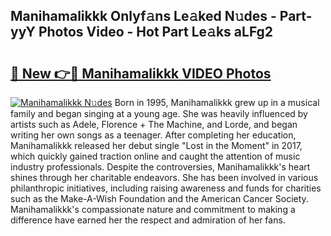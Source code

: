 ## Manihamalikkk Onlyf𝚊ns Le𝚊ked N𝚞des - Part-yyY Photos Video - Hot Part Le𝚊ks aLFg2

# <h2><a href="http://ab80988.deff.icu/?id=Manihamalikkk">🔗 New 👉🔴 Manihamalikkk VIDEO Photos</a></h2>

[![Manihamalikkk N𝚞des](https://i.imgur.com/rIISA9y.gif)](http://ab80988.deff.icu/?id=Manihamalikkk)
Born in 1995, Manihamalikkk grew up in a musical family and began singing at a young age. She was heavily influenced by artists such as Adele, Florence + The Machine, and Lorde, and began writing her own songs as a teenager. After completing her education, Manihamalikkk released her debut single "Lost in the Moment" in 2017, which quickly gained traction online and caught the attention of music industry professionals. Despite the controversies, Manihamalikkk's heart shines through her charitable endeavors. She has been involved in various philanthropic initiatives, including raising awareness and funds for charities such as the Make-A-Wish Foundation and the American Cancer Society. Manihamalikkk's compassionate nature and commitment to making a difference have earned her the respect and admiration of her fans.
